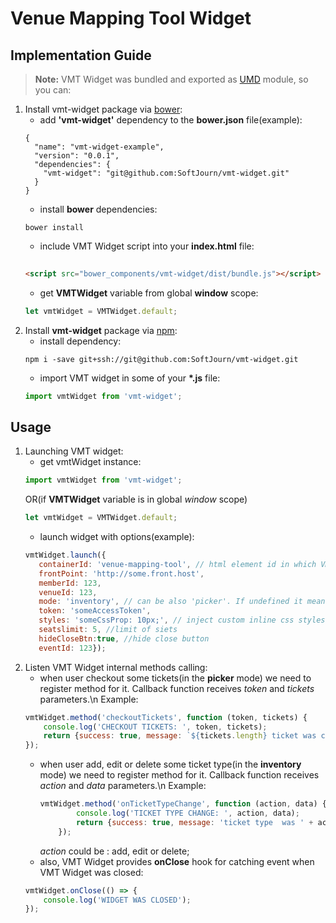 # Venue Mapping Tool Widget

## Implementation Guide
> **Note:** VMT Widget was bundled and exported as [UMD] module, so you can:

1. Install vmt-widget package via [bower]:
    - add __'vmt-widget'__ dependency to the **bower.json** file(example):
    ```
    {
      "name": "vmt-widget-example",
      "version": "0.0.1",
      "dependencies": {
        "vmt-widget": "git@github.com:SoftJourn/vmt-widget.git"
      }
    }

    ```
    - install __bower__ dependencies:
    ```
    bower install
	```
	- include VMT Widget script into your **index.html** file:
	```html
	    
    <script src="bower_components/vmt-widget/dist/bundle.js"></script>
    ```
    - get __VMTWidget__ variable from global __window__ scope:
    ```js
    let vmtWidget = VMTWidget.default;
    ```
2.  Install __vmt-widget__ package via [npm]:
    - install dependency:
    ```
    npm i -save git+ssh://git@github.com:SoftJourn/vmt-widget.git
    ```   
	- import VMT widget in some of your __*.js__ file:
	```js
	import vmtWidget from 'vmt-widget';
	```
	
## Usage
1. Launching VMT widget:
    - get vmtWidget instance:
    ```js
    import vmtWidget from 'vmt-widget';
    ```
    OR(if __VMTWidget__ variable is in global *window* scope)
    ```js
    let vmtWidget = VMTWidget.default;
    ```
    - launch widget with options(example):
    ```js
    vmtWidget.launch({
       containerId: 'venue-mapping-tool', // html element id in which VMT widget will be load
       frontPoint: 'http://some.front.host',
       memberId: 123,
       venueId: 123,
       mode: 'inventory', // can be also 'picker'. If undefined it means 'edit' mode
       token: 'someAccessToken',
       styles: 'someCssProp: 10px;', // inject custom inline css styles for iframe (optionally)
       seatslimit: 5, //limit of siets
       hideCloseBtn:true, //hide close button
       eventId: 123});
    ```
2. Listen VMT Widget internal methods calling:
    - when user checkout some tickets(in the __picker__ mode) we need to register method for it. 
    Callback function receives *token* and *tickets* parameters.\n
    Example:
    ```js
    vmtWidget.method('checkoutTickets', function (token, tickets) {
        console.log('CHECKOUT TICKETS: ', token, tickets);
        return {success: true, message: `${tickets.length} ticket was checkout successfully!`};
    });
    ```
    - when user add, edit or delete some ticket type(in the __inventory__ mode) we need to register method for it. 
      Callback function receives *action* and *data* parameters.\n
        Example:
        ```js
        vmtWidget.method('onTicketTypeChange', function (action, data) {
                console.log('TICKET TYPE CHANGE: ', action, data);
                return {success: true, message: 'ticket type  was ' + action + ' successfully!'};
            });
        ```
        *action* could be : add, edit or delete;
    - also, VMT Widget provides __onClose__ hook for catching event when VMT Widget was closed:    
    ```js
    vmtWidget.onClose(() => {
        console.log('WIDGET WAS CLOSED');
    });
    ```


[bower]: <https://bower.io/>
[npm]: <https://www.npmjs.com/>
[UMD]: <https://github.com/umdjs/umd>
